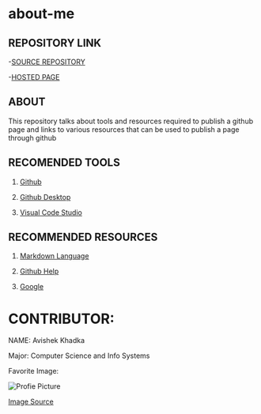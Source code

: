 # about-me

## REPOSITORY LINK 

-[SOURCE REPOSITORY](https://github.com/Askay07/about-me)

-[HOSTED PAGE](https://askay07.github.io/about-me/)

## ABOUT 
This repository talks about tools and resources required to publish a github page and links to various resources that can be used to publish a page through github

## RECOMENDED TOOLS
1) [Github](https://github.com)

2) [Github Desktop](https://desktop.github.com)

3) [Visual Code Studio](https://code.visualstudio.com)

## RECOMMENDED RESOURCES 
1) [Markdown Language](https://www.markdownguide.org)

2) [Github Help](https://help.github.com/en/github/working-with-github-pages/configuring-a-publishing-source-for-your-github-pages-site)

3) [Google](https://www.google.com/?client=safari)

# CONTRIBUTOR: 

   NAME: Avishek Khadka
   
   Major: Computer Science and Info Systems  
   
   Favorite Image: 
   
   ![Profie Picture](https://scontent.fcou1-1.fna.fbcdn.net/v/t1.0-9/21230991_872265406273345_508326925452179400_n.jpg?_nc_cat=100&_nc_ohc=8RegoXEwpWUAX9cxcm9&_nc_ht=scontent.fcou1-1.fna&oh=554c571bd0f0a801a7c76794dd41c5c6&oe=5ECAF432)
   
   [Image Source](www.facebook.com/Askay07) 
   
   


